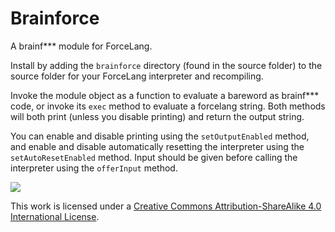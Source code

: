 # Brainforce
A brainf*** module for ForceLang.

Install by adding the `brainforce` directory (found in the source folder) to the source folder for your ForceLang interpreter and recompiling.

Invoke the module object as a function to evaluate a bareword as brainf*** code, or invoke its `exec` method to evaluate a forcelang string. Both methods will both print (unless you disable printing) and return the output string.

You can enable and disable printing using the `setOutputEnabled` method, and enable and disable automatically resetting the interpreter using the `setAutoResetEnabled` method. Input should be given before calling the interpreter using the `offerInput` method.


![](https://i.creativecommons.org/l/by-sa/4.0/88x31.png)

This work is licensed under a [Creative Commons Attribution-ShareAlike 4.0 International License](http://creativecommons.org/licenses/by-sa/4.0/).
